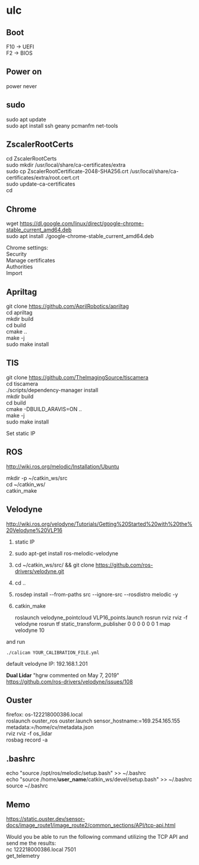 # ulc

## Boot
F10 -> UEFI  
F2 -> BIOS

## Power on
power never

## sudo
sudo apt update  
sudo apt install ssh geany pcmanfm net-tools

## ZscalerRootCerts
cd ZscalerRootCerts  
sudo mkdir /usr/local/share/ca-certificates/extra  
sudo cp ZscalerRootCertificate-2048-SHA256.crt /usr/local/share/ca-certificates/extra/root.cert.crt  
sudo update-ca-certificates  
cd

## Chrome
wget https://dl.google.com/linux/direct/google-chrome-stable_current_amd64.deb  
sudo apt install ./google-chrome-stable_current_amd64.deb

Chrome settings:  
Security  
Manage certificates  
Authorities  
Import

## Apriltag  
git clone https://github.com/AprilRobotics/apriltag  
cd apriltag  
mkdir build  
cd build  
cmake ..  
make -j  
sudo make install

## TIS  
git clone https://github.com/TheImagingSource/tiscamera  
cd tiscamera  
./scripts/dependency-manager install  
mkdir build  
cd build  
cmake -DBUILD_ARAVIS=ON ..  
make -j  
sudo make install  

Set static IP

## ROS  
http://wiki.ros.org/melodic/Installation/Ubuntu

mkdir -p ~/catkin_ws/src  
cd ~/catkin_ws/  
catkin_make

## Velodyne
http://wiki.ros.org/velodyne/Tutorials/Getting%20Started%20with%20the%20Velodyne%20VLP16  

1. static IP  
2. sudo apt-get install ros-melodic-velodyne  
3. cd ~/catkin_ws/src/ && git clone https://github.com/ros-drivers/velodyne.git  
4. cd ..  
5. rosdep install --from-paths src --ignore-src --rosdistro melodic -y  
6. catkin_make  

	roslaunch velodyne_pointcloud VLP16_points.launch
	rosrun rviz rviz -f velodyne
	rosrun tf static_transform_publisher 0 0 0 0 0 0 1 map velodyne 10

and run

	./calicam YOUR_CALIBRATION_FILE.yml


default velodyne IP: 192.168.1.201  

**Dual Lidar**  "hgrw commented on May 7, 2019"  
https://github.com/ros-drivers/velodyne/issues/108

## Ouster
firefox: os-122218000386.local  
roslaunch ouster_ros ouster.launch sensor_hostname:=169.254.165.155 metadata:=/home/cv/metadata.json  
rviz rviz -f os_lidar  
rosbag record -a

## .bashrc
echo "source /opt/ros/melodic/setup.bash" >> ~/.bashrc  
echo "source /home/**user_name**/catkin_ws/devel/setup.bash" >> ~/.bashrc  
source ~/.bashrc

## Memo

https://static.ouster.dev/sensor-docs/image_route1/image_route2/common_sections/API/tcp-api.html  

Would you be able to run the following command utilizing the TCP API and send me the results:  
nc 122218000386.local 7501  
get_telemetry  



